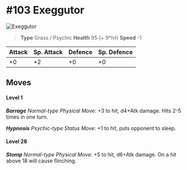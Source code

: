 # #103 Exeggutor


![Exeggutor](https://img.pokemondb.net/sprites/home/normal/1x/exeggutor.png)

> **Type** Grass / Psychic
> **Health** 95 (+ 9\*lvl)
> **Speed** -1

| Attack | Sp. Attack | Defence | Sp. Defence |
| ------ | ---------- | ------- | ----------- |
| +0 | +2 | +0 | +0 |

## Moves
#### Level 1

***Barrage** Normal-type Physical Move*: +3 to hit, d4+Atk damage. Hits 2-5 times in one turn.

***Hypnosis** Psychic-type Status Move*: +1 to hit, puts opponent to sleep.
#### Level 28

***Stomp** Normal-type Physical Move*: +5 to hit, d6+Atk damage. On a hit above 18 will cause flinching.

